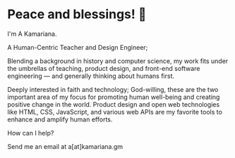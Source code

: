 # Peace and blessings! 👋

I'm A Kamariana.

A Human-Centric Teacher and Design Engineer;

Blending a background in history and computer science, my work fits under the umbrellas of teaching, product design, and front-end software engineering — and generally thinking about humans first.

Deeply interested in faith and technology; God-willing, these are the two important area of my focus for promoting human well-being and creating positive change in the world. Product design and open web technologies like HTML, CSS, JavaScript, and various web APIs are my favorite tools to enhance and amplify human efforts.

How can I help?

Send me an email at a[at]kamariana.gm
